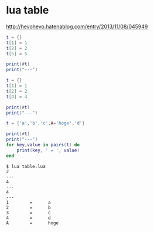 # lua table

http://hevohevo.hatenablog.com/entry/2013/11/08/045949


```lua
t = {}
t[1] = 1
t[2] = 2
t[5] = 5

print(#t)
print("---")

t = {}
t[1] = 1
t[2] = 2
t[4] = 4

print(#t)
print("---")

t = {'a','b','c',A='hoge','d'}

print(#t)
print("---")
for key,value in pairs(t) do
    print(key, ' = ', value)
end

```
```console
$ lua table.lua
2
---
4
---
4
---
1        =      a
2        =      b
3        =      c
4        =      d
A        =      hoge
```
